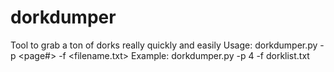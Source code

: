 # dorkdumper
Tool to grab a ton of dorks really quickly and easily
Usage:   dorkdumper.py -p <page#> -f <filename.txt>
Example: dorkdumper.py -p 4 -f dorklist.txt     
